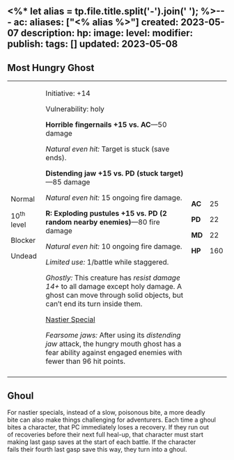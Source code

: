 <%* let alias = tp.file.title.split('-').join(' '); %>---
ac: 
aliases: ["<% alias %>"]
created: 2023-05-07
description: 
hp: 
image: 
level: 
modifier: 
publish: 
tags: []
updated: 2023-05-08
---

## Most Hungry Ghost

<table>
<colgroup>
<col style="width: 16%" />
<col style="width: 71%" />
<col style="width: 5%" />
<col style="width: 6%" />
</colgroup>
<tbody>
<tr class="odd">
<td><p>Normal</p>
<p>10<sup>th</sup> level</p>
<p>Blocker</p>
<p>Undead</p></td>
<td><p>Initiative: +14</p>
<p>Vulnerability: holy</p>
<p><strong>Horrible fingernails +15 vs. AC</strong>—50 damage</p>
<p><em>Natural even hit:</em> Target is stuck (save ends).</p>
<p><strong>Distending jaw +15 vs. PD (stuck target)</strong>—85
damage</p>
<p><em>Natural even hit:</em> 15 ongoing fire damage.</p>
<p><strong>R: Exploding pustules +15 vs. PD (2 random nearby
enemies)</strong>—80 fire damage</p>
<p><em>Natural even hit:</em> 10 ongoing fire damage.</p>
<p><em>Limited use:</em> 1/battle while staggered.</p>
<p><em>Ghostly:</em> This creature has <em>resist damage 14+</em> to all
damage except holy damage. A ghost can move through solid objects, but
can’t end its turn inside them.</p>
<p><u>Nastier Special</u></p>
<p><em>Fearsome jaws:</em> After using its <em>distending jaw</em>
attack, the hungry mouth ghost has a fear ability against engaged
enemies with fewer than 96 hit points.</p></td>
<td><p><strong>AC</strong></p>
<p><strong>PD</strong></p>
<p><strong>MD</strong></p>
<p><strong>HP</strong></p></td>
<td><p>25</p>
<p>22</p>
<p>22</p>
<p>160</p></td>
</tr>
<tr class="even">
<td></td>
<td></td>
<td></td>
<td></td>
</tr>
</tbody>
</table>

## Ghoul

For nastier specials, instead of a slow, poisonous bite, a more deadly  
bite can also make things challenging for adventurers. Each time a ghoul  
bites a character, that PC immediately loses a recovery. If they run out  
of recoveries before their next full heal-up, that character must start  
making last gasp saves at the start of each battle. If the character  
fails their fourth last gasp save this way, they turn into a ghoul.
